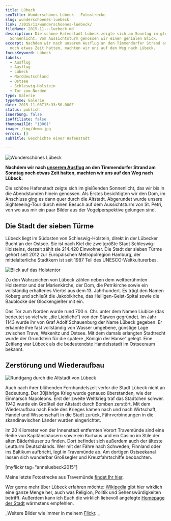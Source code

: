 ```yaml
---
title: Lübeck
seoTitle: Wunderschönes Lübeck - Fotostrecke
slug: wunderschoenes-luebeck
link: /2015/11/wunderschoenes-luebeck/
fileName: 2015-11---luebeck.md
description: Die schöne Hafenstadt Lübeck zeigte sich am Sonntag im gleißenden
  Sonnenlicht. Vom Aussichtsturm genossen wir einen genialen Blick.
excerpt: Nachdem wir nach unserem Ausflug an den Timmendorfer Strand am Sonntag
  noch etwas Zeit hatten, machten wir uns auf den Weg nach Lübeck.
focusKeyword: Lübeck
labels:
  - Ausflug
  - Ausflug
  - Lübeck
  - Norddeutschland
  - Ostsee
  - Schleswig-Holstein
  - Tor zum Norden
type: Galerie
typeName: Galerie
date: 2015-11-03T15:33:50.000Z
status: publish
isWerbung: false
isAffiliate: false
thumbnailId: "13061"
image: /img/demo.jpg
errors: []
subTitle: Geschichte einer Hafenstadt
  
---
```


![Wunderschönes Lübeck](http://cardamonchai.com/wp-content/uploads/2015/11/22717821986_0bfb81b7e0_z-640x427.jpg "Wunderschönes Lübeck")

**Nachdem wir nach
[unserem Ausflug](/2015/11/birdwatching-am-timmendorfer-strand/) an den
Timmendorfer Strand am Sonntag noch etwas Zeit hatten, machten wir uns auf den
Weg nach Lübeck.**

Die schöne Hafenstadt zeigte sich im gleißenden Sonnenlicht, das wir bis in die
Abendstunden hinein genossen. Als Erstes besichtigten wir den Dom, im Anschluss
ging es dann quer durch die Altstadt. Abgerundet wurde unsere Sightseeing-Tour
durch einen Besuch auf dem Aussichtsturm von St. Petri, von wo aus mir ein paar
Bilder aus der Vogelperspektive gelungen sind.

## Die Stadt der sieben Türme

Lübeck liegt im Südosten von Schleswig-Holstein, direkt in der Lübecker Bucht an
der Ostsee. Sie ist nach Kiel die zweitgrößte Stadt Schleswig-Holsteins, derzeit
zählt sie 214.420 Einwohner. Die Stadt der sieben Türme gehört seit 2012 zur
Europäischen Metropolregion Hamburg, der mittelalterliche Stadtkern ist seit
1987 Teil des UNESCO-Weltkulturerbes.

![Blick auf das Holstentor](http://cardamonchai.com/wp-content/uploads/2015/11/22121232544_b19aabeb3a_z-640x427.jpg "Blick auf das Holstentor")

Zu den Wahrzeichen von Lübeck zählen neben dem weltberühmten Holstentor und der
Marienkirche, der Dom, die Petrikirche sowie ein vollständig erhaltenes Viertel
aus dem 13. Jahrhundert. Es trägt den Namen Koberg und schließt die
Jakobikirche, das Heiligen-Geist-Spital sowie die Baublöcke der Glockengießer
mit ein.

Das Tor zum Norden wurde rund 700 n. Chr. unter dem Namen Liubice (das bedeutet
so viel wie „die Liebliche“) von den Slawen gegründet. Im Jahr 1143 wurde ihr
von Graf Adolf Schauenburg der Name Lübeck gegeben. Er erkannte ihre fast
vollständig von Wasser umgebene, günstige Lage zwischen Trave, Wakenitz und
Ostsee. Mit dem damals erlangten Stadtrecht wurde der Grundstein für die spätere
„Königin der Hanse“ gelegt. Eine Zeitlang war Lübeck als die bedeutendste
Handelsstadt im Ostseeraum bekannt.

## Zerstörung und Wiederaufbau

![Rundgang durch die Altstadt von Lübeck](http://cardamonchai.com/wp-content/uploads/2015/11/22121105134_51ec73c251_z-640x427.jpg "Rundgang durch die Altstadt von Lübeck")

Auch nach ihrer blühenden Fernhandelszeit verlor die Stadt Lübeck nicht an
Bedeutung. Der 30jährige Krieg wurde genauso überstanden, wie der Einmarsch
Napoleons. Erst der zweite Weltkrieg traf das Städtchen schwer. 1942 wurde ein
Großteil der Altstadt durch Bomben zerstört. Mit dem Wiederaufbau nach Ende des
Krieges kamen nach und nach Wirtschaft, Handel und Wissenschaft in die Stadt
zurück, Fährverbindungen in die skandinavischen Länder wurden eingerichtet.

Im 20 Kilometer von der Innenstadt entfernten Vorort Travemünde sind eine Reihe
von Kapitänshäusern sowie ein Kurhaus und ein Casino im Stile der alten
Bäderhäuser zu finden. Dort befindet sich außerdem auch der älteste Leutturm
Deutschlands. Wer mit der Fähre nach Schweden, Finnland oder ins Baltikum
aufbricht, legt in Travemünde ab. Am dortigen Ostseekanal lassen sich wunderbar
Großsegler und Kreuzfahrtschiffe beobachten.

[myflickr tag="anneluebeck2015"]

Meine letzte Fotostrecke aus Travemünde
[findet Ihr hier](/2015/05/ein-sonntag-in-travemuende/).

Wer gerne mehr über Lübeck erfahren möchte:
[Wikipedia](https://de.wikipedia.org/wiki/Lübeck) gibt hier wirklich eine ganze
Menge her, auch was Religion, Politik und Sehenswürdigkeiten betrifft. Außerdem
kann ich Euch die wirklich liebevoll angelegte
[Homepage der Stadt](http://www.luebeck.de/tourismus/sightseeing/geschichte/)
wärmstens empfehlen.

_Weitere Bilder wie immer in meinem
[Flickr](https://www.flickr.com/photos/99929697@N07/albums). _

  